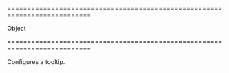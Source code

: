 ===========================================================================
<!--type-->Object<!--/type-->
===========================================================================

<!--shortDescription-->
Configures a tooltip.
<!--/shortDescription-->

<!--fullDescription-->

<!--/fullDescription-->